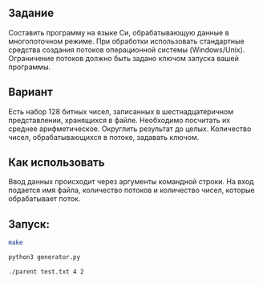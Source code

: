## Задание
Составить программу на языке Си, обрабатывающую данные в многопоточном режиме. При
обработки использовать стандартные средства создания потоков операционной системы
(Windows/Unix). Ограничение потоков должно быть задано ключом запуска вашей программы.

## Вариант 
Есть набор 128 битных чисел, записанных в шестнадцатеричном представлении,
хранящихся в файле. Необходимо посчитать их среднее арифметическое. Округлить
результат до целых. Количество чисел, обрабатывающихся в потоке, задавать ключом.

## Как использовать 
Ввод данных происходит через аргументы командной строки. На вход подается имя файла, количество потоков и количество чисел, которые обрабатывает поток.

## Запуск: 
```bash
make 

python3 generator.py

./parent test.txt 4 2
```